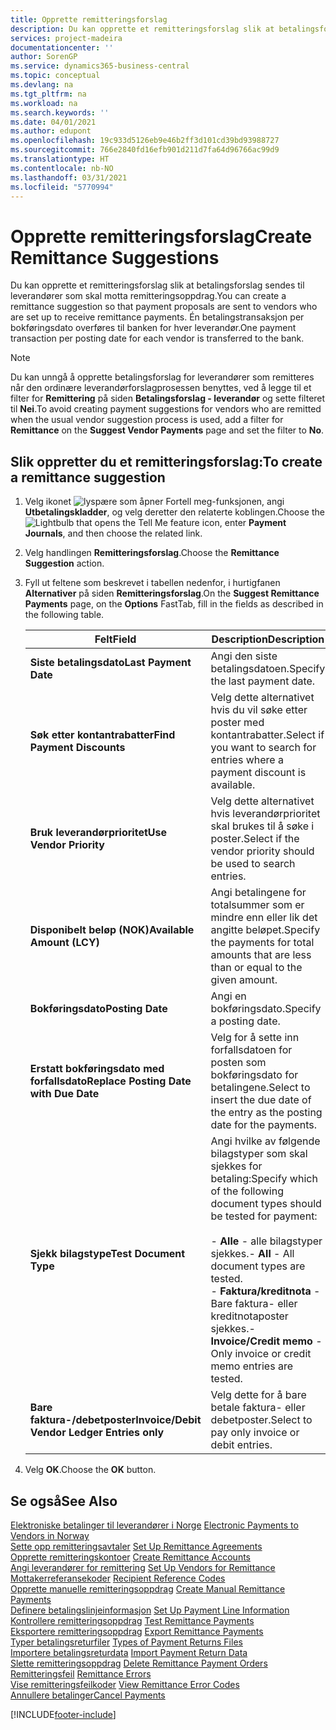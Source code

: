 ```yaml
---
title: Opprette remitteringsforslag
description: Du kan opprette et remitteringsforslag slik at betalingsforslag sendes til leverandører som skal motta remitteringsoppdrag.
services: project-madeira
documentationcenter: ''
author: SorenGP
ms.service: dynamics365-business-central
ms.topic: conceptual
ms.devlang: na
ms.tgt_pltfrm: na
ms.workload: na
ms.search.keywords: ''
ms.date: 04/01/2021
ms.author: edupont
ms.openlocfilehash: 19c933d5126eb9e46b2ff3d101cd39bd93988727
ms.sourcegitcommit: 766e2840fd16efb901d211d7fa64d96766ac99d9
ms.translationtype: HT
ms.contentlocale: nb-NO
ms.lasthandoff: 03/31/2021
ms.locfileid: "5770994"
---
```

# <a name="create-remittance-suggestions"></a><span data-ttu-id="35222-103">Opprette remitteringsforslag</span><span class="sxs-lookup"><span data-stu-id="35222-103">Create Remittance Suggestions</span></span>
<span data-ttu-id="35222-104">Du kan opprette et remitteringsforslag slik at betalingsforslag sendes til leverandører som skal motta remitteringsoppdrag.</span><span class="sxs-lookup"><span data-stu-id="35222-104">You can create a remittance suggestion so that payment proposals are sent to vendors who are set up to receive remittance payments.</span></span> <span data-ttu-id="35222-105">Én betalingstransaksjon per bokføringsdato overføres til banken for hver leverandør.</span><span class="sxs-lookup"><span data-stu-id="35222-105">One payment transaction per posting date for each vendor is transferred to the bank.</span></span>  

> [!NOTE]  
>  <span data-ttu-id="35222-106">Du kan unngå å opprette betalingsforslag for leverandører som remitteres når den ordinære leverandørforslagprosessen benyttes, ved å legge til et filter for **Remittering** på siden **Betalingsforslag - leverandør** og sette filteret til **Nei**.</span><span class="sxs-lookup"><span data-stu-id="35222-106">To avoid creating payment suggestions for vendors who are remitted when the usual vendor suggestion process is used, add a filter for **Remittance** on the **Suggest Vendor Payments** page and set the filter to **No**.</span></span>  

## <a name="to-create-a-remittance-suggestion"></a><span data-ttu-id="35222-107">Slik oppretter du et remitteringsforslag:</span><span class="sxs-lookup"><span data-stu-id="35222-107">To create a remittance suggestion</span></span>  

1.  <span data-ttu-id="35222-108">Velg ikonet ![lyspære som åpner Fortell meg-funksjonen](../../media/ui-search/search_small.png "Fortell hva du vil gjøre"), angi **Utbetalingskladder**, og velg deretter den relaterte koblingen.</span><span class="sxs-lookup"><span data-stu-id="35222-108">Choose the ![Lightbulb that opens the Tell Me feature](../../media/ui-search/search_small.png "Tell me what you want to do") icon, enter **Payment Journals**, and then choose the related link.</span></span>  
2.  <span data-ttu-id="35222-109">Velg handlingen **Remitteringsforslag**.</span><span class="sxs-lookup"><span data-stu-id="35222-109">Choose the **Remittance Suggestion** action.</span></span>  
3.  <span data-ttu-id="35222-110">Fyll ut feltene som beskrevet i tabellen nedenfor, i hurtigfanen **Alternativer** på siden **Remitteringsforslag**.</span><span class="sxs-lookup"><span data-stu-id="35222-110">On the **Suggest Remittance Payments** page, on the **Options** FastTab, fill in the fields as described in the following table.</span></span>  

    |<span data-ttu-id="35222-111">Felt</span><span class="sxs-lookup"><span data-stu-id="35222-111">Field</span></span>|<span data-ttu-id="35222-112">Description</span><span class="sxs-lookup"><span data-stu-id="35222-112">Description</span></span>|  
    |---------------------------------|---------------------------------------|  
    |<span data-ttu-id="35222-113">**Siste betalingsdato**</span><span class="sxs-lookup"><span data-stu-id="35222-113">**Last Payment Date**</span></span>|<span data-ttu-id="35222-114">Angi den siste betalingsdatoen.</span><span class="sxs-lookup"><span data-stu-id="35222-114">Specify the last payment date.</span></span>|  
    |<span data-ttu-id="35222-115">**Søk etter kontantrabatter**</span><span class="sxs-lookup"><span data-stu-id="35222-115">**Find Payment Discounts**</span></span>|<span data-ttu-id="35222-116">Velg dette alternativet hvis du vil søke etter poster med kontantrabatter.</span><span class="sxs-lookup"><span data-stu-id="35222-116">Select if you want to search for entries where a payment discount is available.</span></span>|  
    |<span data-ttu-id="35222-117">**Bruk leverandørprioritet**</span><span class="sxs-lookup"><span data-stu-id="35222-117">**Use Vendor Priority**</span></span>|<span data-ttu-id="35222-118">Velg dette alternativet hvis leverandørprioritet skal brukes til å søke i poster.</span><span class="sxs-lookup"><span data-stu-id="35222-118">Select if the vendor priority should be used to search entries.</span></span>|  
    |<span data-ttu-id="35222-119">**Disponibelt beløp (NOK)**</span><span class="sxs-lookup"><span data-stu-id="35222-119">**Available Amount (LCY)**</span></span>|<span data-ttu-id="35222-120">Angi betalingene for totalsummer som er mindre enn eller lik det angitte beløpet.</span><span class="sxs-lookup"><span data-stu-id="35222-120">Specify the payments for total amounts that are less than or equal to the given amount.</span></span>|  
    |<span data-ttu-id="35222-121">**Bokføringsdato**</span><span class="sxs-lookup"><span data-stu-id="35222-121">**Posting Date**</span></span>|<span data-ttu-id="35222-122">Angi en bokføringsdato.</span><span class="sxs-lookup"><span data-stu-id="35222-122">Specify a posting date.</span></span>|  
    |<span data-ttu-id="35222-123">**Erstatt bokføringsdato med forfallsdato**</span><span class="sxs-lookup"><span data-stu-id="35222-123">**Replace Posting Date with Due Date**</span></span>|<span data-ttu-id="35222-124">Velg for å sette inn forfallsdatoen for posten som bokføringsdato for betalingene.</span><span class="sxs-lookup"><span data-stu-id="35222-124">Select to insert the due date of the entry as the posting date for the payments.</span></span>|  
    |<span data-ttu-id="35222-125">**Sjekk bilagstype**</span><span class="sxs-lookup"><span data-stu-id="35222-125">**Test Document Type**</span></span>|<span data-ttu-id="35222-126">Angi hvilke av følgende bilagstyper som skal sjekkes for betaling:</span><span class="sxs-lookup"><span data-stu-id="35222-126">Specify which of the following document types should be tested for payment:</span></span><br /><br /> <span data-ttu-id="35222-127">-   **Alle** - alle bilagstyper sjekkes.</span><span class="sxs-lookup"><span data-stu-id="35222-127">-   **All** - All document types are tested.</span></span><br /><span data-ttu-id="35222-128">-   **Faktura/kreditnota** - Bare faktura- eller kreditnotaposter sjekkes.</span><span class="sxs-lookup"><span data-stu-id="35222-128">-   **Invoice/Credit memo** - Only invoice or credit memo entries are tested.</span></span>|  
    |<span data-ttu-id="35222-129">**Bare faktura-/debetposter**</span><span class="sxs-lookup"><span data-stu-id="35222-129">**Invoice/Debit Vendor Ledger Entries only**</span></span>|<span data-ttu-id="35222-130">Velg dette for å bare betale faktura- eller debetposter.</span><span class="sxs-lookup"><span data-stu-id="35222-130">Select to pay only invoice or debit entries.</span></span>|  

4.  <span data-ttu-id="35222-131">Velg **OK**.</span><span class="sxs-lookup"><span data-stu-id="35222-131">Choose the **OK** button.</span></span>  

## <a name="see-also"></a><span data-ttu-id="35222-132">Se også</span><span class="sxs-lookup"><span data-stu-id="35222-132">See Also</span></span>  
 <span data-ttu-id="35222-133">[Elektroniske betalinger til leverandører i Norge](electronic-payments-to-vendors-in-norway.md) </span><span class="sxs-lookup"><span data-stu-id="35222-133">[Electronic Payments to Vendors in Norway](electronic-payments-to-vendors-in-norway.md) </span></span>  
 <span data-ttu-id="35222-134">[Sette opp remitteringsavtaler](how-to-set-up-remittance-agreements.md) </span><span class="sxs-lookup"><span data-stu-id="35222-134">[Set Up Remittance Agreements](how-to-set-up-remittance-agreements.md) </span></span>  
 <span data-ttu-id="35222-135">[Opprette remitteringskontoer](how-to-create-remittance-accounts.md) </span><span class="sxs-lookup"><span data-stu-id="35222-135">[Create Remittance Accounts](how-to-create-remittance-accounts.md) </span></span>  
 <span data-ttu-id="35222-136">[Angi leverandører for remittering](how-to-set-up-vendors-for-remittance.md) </span><span class="sxs-lookup"><span data-stu-id="35222-136">[Set Up Vendors for Remittance](how-to-set-up-vendors-for-remittance.md) </span></span>  
 <span data-ttu-id="35222-137">[Mottakerreferansekoder](recipient-reference-codes.md) </span><span class="sxs-lookup"><span data-stu-id="35222-137">[Recipient Reference Codes](recipient-reference-codes.md) </span></span>  
 <span data-ttu-id="35222-138">[Opprette manuelle remitteringsoppdrag](how-to-create-manual-remittance-payments.md) </span><span class="sxs-lookup"><span data-stu-id="35222-138">[Create Manual Remittance Payments](how-to-create-manual-remittance-payments.md) </span></span>  
 <span data-ttu-id="35222-139">[Definere betalingslinjeinformasjon](how-to-set-up-payment-line-information.md) </span><span class="sxs-lookup"><span data-stu-id="35222-139">[Set Up Payment Line Information](how-to-set-up-payment-line-information.md) </span></span>  
 <span data-ttu-id="35222-140">[Kontrollere remitteringsoppdrag](how-to-test-remittance-payments.md) </span><span class="sxs-lookup"><span data-stu-id="35222-140">[Test Remittance Payments](how-to-test-remittance-payments.md) </span></span>  
 <span data-ttu-id="35222-141">[Eksportere remitteringsoppdrag](how-to-export-remittance-payments.md) </span><span class="sxs-lookup"><span data-stu-id="35222-141">[Export Remittance Payments](how-to-export-remittance-payments.md) </span></span>  
 <span data-ttu-id="35222-142">[Typer betalingsreturfiler](types-of-payment-returns-files.md) </span><span class="sxs-lookup"><span data-stu-id="35222-142">[Types of Payment Returns Files](types-of-payment-returns-files.md) </span></span>  
 <span data-ttu-id="35222-143">[Importere betalingsreturdata](how-to-import-payment-return-data.md) </span><span class="sxs-lookup"><span data-stu-id="35222-143">[Import Payment Return Data](how-to-import-payment-return-data.md) </span></span>  
 <span data-ttu-id="35222-144">[Slette remitteringsoppdrag](how-to-delete-remittance-payment-orders.md) </span><span class="sxs-lookup"><span data-stu-id="35222-144">[Delete Remittance Payment Orders](how-to-delete-remittance-payment-orders.md) </span></span>  
 <span data-ttu-id="35222-145">[Remitteringsfeil](remittance-errors.md) </span><span class="sxs-lookup"><span data-stu-id="35222-145">[Remittance Errors](remittance-errors.md) </span></span>  
 <span data-ttu-id="35222-146">[Vise remitteringsfeilkoder](how-to-view-remittance-error-codes.md) </span><span class="sxs-lookup"><span data-stu-id="35222-146">[View Remittance Error Codes](how-to-view-remittance-error-codes.md) </span></span>  
 [<span data-ttu-id="35222-147">Annullere betalinger</span><span class="sxs-lookup"><span data-stu-id="35222-147">Cancel Payments</span></span>](how-to-cancel-payments.md)


[!INCLUDE[footer-include](../../includes/footer-banner.md)]